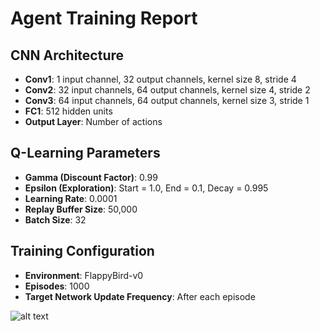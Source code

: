 # Agent Training Report


## CNN Architecture
- **Conv1**: 1 input channel, 32 output channels, kernel size 8, stride 4
- **Conv2**: 32 input channels, 64 output channels, kernel size 4, stride 2
- **Conv3**: 64 input channels, 64 output channels, kernel size 3, stride 1
- **FC1**: 512 hidden units
- **Output Layer**: Number of actions

## Q-Learning Parameters
- **Gamma (Discount Factor)**: 0.99
- **Epsilon (Exploration)**: Start = 1.0, End = 0.1, Decay = 0.995
- **Learning Rate**: 0.0001
- **Replay Buffer Size**: 50,000
- **Batch Size**: 32

## Training Configuration
- **Environment**: FlappyBird-v0
- **Episodes**: 1000
- **Target Network Update Frequency**: After each episode

![alt text](image.png)